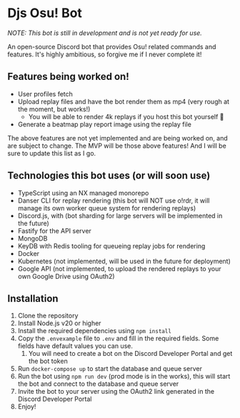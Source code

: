 # Djs Osu! Bot

_NOTE: This bot is still in development and is not yet ready for use._

An open-source Discord bot that provides Osu! related commands and features. It's highly ambitious, so forgive me if I never complete it!

## Features being worked on!

- User profiles fetch
- Upload replay files and have the bot render them as mp4 (very rough at the moment, but works!)
  - You will be able to render 4k replays if you host this bot yourself 👀
- Generate a beatmap play report image using the replay file

The above features are not yet implemented and are being worked on, and are subject to change. The MVP will be those above features! And I will be sure to update this list as I go.

## Technologies this bot uses (or will soon use)

- TypeScript using an NX managed monorepo
- Danser CLI for replay rendering (this bot will NOT use o!rdr, it will manage its own worker queue system for rendering replays)
- Discord.js, with (bot sharding for large servers will be implemented in the future)
- Fastify for the API server
- MongoDB
- KeyDB with Redis tooling for queueing replay jobs for rendering
- Docker
- Kubernetes (not implemented, will be used in the future for deployment)
- Google API (not implemented, to upload the rendered replays to your own Google Drive using OAuth2)

## Installation

1. Clone the repository
2. Install Node.js v20 or higher
3. Install the required dependencies using `npm install`
4. Copy the `.envexample` file to `.env` and fill in the required fields. Some fields have default values you can use.
   1. You will need to create a bot on the Discord Developer Portal and get the bot token
5. Run `docker-compose up` to start the database and queue server
6. Run the bot using `npm run dev` (prod mode is in the works), this will start the bot and connect to the database and queue server
7. Invite the bot to your server using the OAuth2 link generated in the Discord Developer Portal
8. Enjoy!
